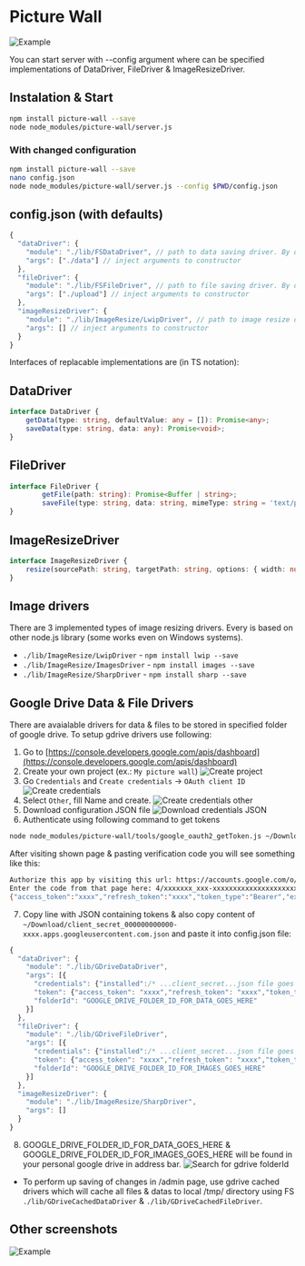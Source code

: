 Picture Wall
============

![Example](docs/example.png?raw=true)

You can start server with --config argument where can be specified implementations of DataDriver, FileDriver & ImageResizeDriver.

## Instalation & Start
```sh
npm install picture-wall --save
node node_modules/picture-wall/server.js
```

### With changed configuration
```sh
npm install picture-wall --save
nano config.json
node node_modules/picture-wall/server.js --config $PWD/config.json
```

## config.json (with defaults)
```js
{
  "dataDriver": {
    "module": "./lib/FSDataDriver", // path to data saving driver. By default is stored as JSON on file system to ${project}/data folder 
    "args": ["./data"] // inject arguments to constructor
  },
  "fileDriver": {
    "module": "./lib/FSFileDriver", // path to file saving driver. By default is stored to file system to ${project}/upload folder
    "args": ["./upload"] // inject arguments to constructor
  },
  "imageResizeDriver": {
    "module": "./lib/ImageResize/LwipDriver", // path to image resize driver. By default is used linux like driver using package lwip. Also available SharpDriver (linux also using sharp) & ImagesDriver (windows some architectures using images module)
    "args": [] // inject arguments to constructor
  }
}
```

Interfaces of replacable implementations are (in TS notation):

## DataDriver
```ts
interface DataDriver {
	getData(type: string, defaultValue: any = []): Promise<any>;
	saveData(type: string, data: any): Promise<void>;
}
```

## FileDriver
```ts
interface FileDriver {
        getFile(path: string): Promise<Buffer | string>;
        saveFile(type: string, data: string, mimeType: string = 'text/plain', encoding: string = 'utf8'): Promise<void>;
}

```

## ImageResizeDriver
```ts
interface ImageResizeDriver {
	resize(sourcePath: string, targetPath: string, options: { width: number; height: number; }): Promise<void>;
}
```

## Image drivers
There are 3 implemented types of image resizing drivers. Every is based on other node.js library (some works even on Windows systems).
- `./lib/ImageResize/LwipDriver` - `npm install lwip --save`
- `./lib/ImageResize/ImagesDriver` - `npm install images --save`
- `./lib/ImageResize/SharpDriver` - `npm install sharp --save`


## Google Drive Data & File Drivers
There are avaialable drivers for data & files to be stored in specified folder of google drive.
To setup gdrive drivers use following:
1. Go to [https://console.developers.google.com/apis/dashboard](https://console.developers.google.com/apis/dashboard)
2. Create your own project (ex.: `My picture wall`)
![Create project](docs/setup_gdrive_1.png?raw=true)
3. Go `Credentials` and `Create credentials` -> `OAuth client ID`
![Create credentials](docs/setup_gdrive_2.png?raw=true)
4. Select `Other`, fill Name and create.
![Create credentials other](docs/setup_gdrive_3.png?raw=true)
5. Download configuration JSON file
![Download credentials JSON](docs/setup_gdrive_4.png?raw=true)
6. Authenticate using following command to get tokens
```sh
node node_modules/picture-wall/tools/google_oauth2_getToken.js ~/Download/client_secret_000000000000-xxxx.apps.googleusercontent.com.json
```
After visiting shown page & pasting verification code you will see something like this:
```sh
Authorize this app by visiting this url: https://accounts.google.com/o/oauth2/auth?access_type=offline&scope=https%3A%2F%2Fwww.googleapis.com%2Fauth%2Fdrive&response_type=code&client_id=000000000000-xxx.apps.googleusercontent.com&redirect_uri=urn%3Aietf%3Awg%3Aoauth%3A2.0%3Aoob
Enter the code from that page here: 4/xxxxxxx_xxx-xxxxxxxxxxxxxxxxxxxxxxxxxxxxxxx
{"access_token":"xxxx","refresh_token":"xxxx","token_type":"Bearer","expiry_date":1511125384964}
```
7. Copy line with JSON containing tokens & also copy content of `~/Download/client_secret_000000000000-xxxx.apps.googleusercontent.com.json` and paste it into config.json file:
```js
{
  "dataDriver": {
    "module": "./lib/GDriveDataDriver",
    "args": [{
      "credentials": {"installed":/* ...client_secret...json file goes here */},
      "token": {"access_token": "xxxx","refresh_token": "xxxx","token_type": "Bearer","expiry_date": 1510948622527},
      "folderId": "GOOGLE_DRIVE_FOLDER_ID_FOR_DATA_GOES_HERE"
    }]
  },
  "fileDriver": {
    "module": "./lib/GDriveFileDriver",
    "args": [{
      "credentials": {"installed":/* ...client_secret...json file goes here */},
      "token": {"access_token": "xxxx","refresh_token": "xxxx","token_type": "Bearer","expiry_date": 1510948622527},
      "folderId": "GOOGLE_DRIVE_FOLDER_ID_FOR_IMAGES_GOES_HERE"
    }]
  },
  "imageResizeDriver": {
    "module": "./lib/ImageResize/SharpDriver",
    "args": []
  }
}
```
8. GOOGLE_DRIVE_FOLDER_ID_FOR_DATA_GOES_HERE & GOOGLE_DRIVE_FOLDER_ID_FOR_IMAGES_GOES_HERE will be found in your personal google drive in address bar.
![Search for gdrive folderId](docs/setup_gdrive_5.png?raw=true)

* To perform up saving of changes in /admin page, use gdrive cached drivers which will cache all files & datas to local /tmp/ directory using FS `./lib/GDriveCachedDataDriver` & `./lib/GDriveCachedFileDriver`.

## Other screenshots
![Example](docs/example_detail.png?raw=true)
